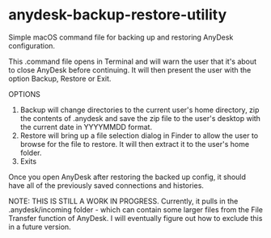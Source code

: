 # anydesk-backup-restore-utility
Simple macOS command file for backing up and restoring AnyDesk configuration.

This .command file opens in Terminal and will warn the user that it's about to close AnyDesk before continuing.
It will then present the user with the option Backup, Restore or Exit.

OPTIONS
1. Backup will change directories to the current user's home directory, zip the contents of .anydesk and save the zip file to the user's desktop with the current date in YYYYMMDD format.
2. Restore will bring up a file selection dialog in Finder to allow the user to browse for the file to restore. It will then extract it to the user's home folder. 
0. Exits

Once you open AnyDesk after restoring the backed up config, it should have all of the previously saved connections and histories.

NOTE: THIS IS STILL A WORK IN PROGRESS. Currently, it pulls in the .anydesk/incoming folder - which can contain some larger files from the File Transfer function of AnyDesk. I will eventually figure out how to exclude this in a future version.
